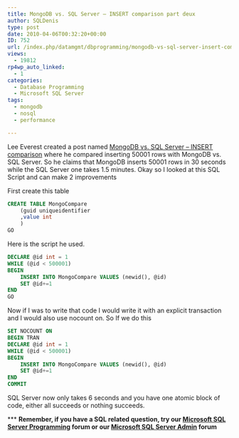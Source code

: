 ```yaml
---
title: MongoDB vs. SQL Server – INSERT comparison part deux
author: SQLDenis
type: post
date: 2010-04-06T00:32:20+00:00
ID: 752
url: /index.php/datamgmt/dbprogramming/mongodb-vs-sql-server-insert-comparison/
views:
  - 19812
rp4wp_auto_linked:
  - 1
categories:
  - Database Programming
  - Microsoft SQL Server
tags:
  - mongodb
  - nosql
  - performance

---
```

Lee Everest created a post named [MongoDB vs. SQL Server – INSERT comparison][1] where he compared inserting 50001 rows with MongoDB vs. SQL Server. So he claims that MongoDB inserts 50001 rows in 30 seconds while the SQL Server one takes 1.5 minutes. Okay so I looked at this SQL Script and can make 2 improvements

First create this table

```sql
CREATE TABLE MongoCompare
    (guid uniqueidentifier
    ,value int
    )
GO
```

Here is the script he used.

```sql
DECLARE @id int = 1
WHILE (@id < 500001)
BEGIN
    INSERT INTO MongoCompare VALUES (newid(), @id)
    SET @id+=1
END
GO
```

Now if I was to write that code I would write it with an explicit transaction and I would also use nocount on. So If we do this

```sql
SET NOCOUNT ON
BEGIN TRAN
DECLARE @id int = 1
WHILE (@id < 500001)
BEGIN
    INSERT INTO MongoCompare VALUES (newid(), @id)
    SET @id+=1
END
COMMIT
```

SQL Server now only takes 6 seconds and you have one atomic block of code, either all succeeds or nothing succeeds.

\*** **Remember, if you have a SQL related question, try our [Microsoft SQL Server Programming][2] forum or our [Microsoft SQL Server Admin][3] forum**<ins></ins>

 [1]: http://texastoo.com/post/2010/04/04/MongoDB-vs-SQL-Server-INSERT-comparison.aspx
 [2]: http://forum.ltd.local/viewforum.php?f=17
 [3]: http://forum.ltd.local/viewforum.php?f=22